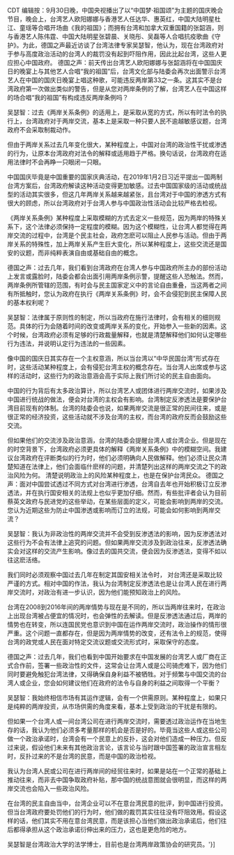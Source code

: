 CDT 编辑按：9月30日晚，中国央视播出了以“中国梦·祖国颂”为主题的国庆晚会节目，晚会上，台湾艺人欧阳娜娜与香港艺人任达华、惠英红，中国大陆明星杜江、童瑶等合唱开场曲《我的祖国》；而拥有台湾和加拿大双重国籍的张韶涵，则与香港艺人陈伟霆、中国大陆明星张碧晨、关晓彤、吴磊等人合唱抗疫歌曲《守护》。为此，德国之声最近访谈了台湾法律专家吴瑟智，他认为，现在台湾政府对于参与高度政治活动的台湾人的裁罚没有起到吓阻作用，因此比起台湾，这些人更应担心中国政府。 德国之声：前天传出台湾艺人欧阳娜娜与张韶涵将在中国国庆日的晚宴上与其他艺人合唱“我的祖国”后，台湾文化部与陆委会再次出面警示台湾艺人在中国的国庆日晚宴上唱这种歌，可能违反两岸第33之一条。这其实不是台湾政府第一次做出类似的警告，但是从您对两岸条例的了解，台湾艺人在中国这样的场合唱“我的祖国”有构成违反两岸条例吗？

吴瑟智：过去《两岸关系条例》的适用上，是采取从宽的方式，所以有时法令的执行上，台湾政府对于两岸交流，基本上是采取一种只要人民不逾越敏感议题，台湾政府不会采取制裁动作。

但由于两岸关系过去几年变化很大，某种程度上，中国对台湾的政治性干扰或渗透的行为，让原本台湾政府对法令的解释或适用趋于严格。换句话说，台湾政府在适用法律时不会再睁一只眼闭一只眼。

中国国庆毕竟是中国重要的国家庆典活动，在2019年1月2日习近平提出一国两制台湾方案后，台湾政府解读这种活动变得更加敏感。过去中国国家级的活动或统战型的活动其实很多，但这几年两岸关系越来越紧张，且台湾对于中国的渗透方式有很大的顾虑，所以台湾政府对于台湾人参与中国政治性活动会比较严格去检视。

《两岸关系条例》某种程度上采取模糊的方式去定义一些规范，因为两岸的特殊关系下，这个法律必须保持一定程度的模糊。因为这个模糊性，让台湾人都觉得在两岸交流的过程中，台湾是个民主社会，政府怎麽可以阻止人民参与活动。但由于两岸关系的特殊性，加上两岸关系产生巨大变化，所以某种程度上，这些交流还是国安的议题，而非纯粹表演自由或基础自由的概念。

德国之声：过去几年，我们看到台湾政府在台湾人参与中国政府所主办的部份活动上发言或露脸时，陆委会都会出面引用两岸条例示警，提醒这些人恐触法。然而，两岸条例所管辖的范围，有时会与民主国家定义中的言论自由重叠，当这两者之间有所抵触时，您认为政府在执行《两岸关系条例》时，会不会侵犯到民主保障人民的基本权利呢？

吴瑟智：法律属于原则性的制定，所以当政府在施行法律时，会有相关的细则规范。具体的行为会随着时间的改变或两岸关系的变化，开始参入一些新的因素。这个时候，台湾政府必须有足够的行政裁量解释，也就是清楚解释他们如何认定哪些行为违法，并说明认定行为违法的一些因素。

像中国的国庆日其实存在一个主权意涵，所以当台湾以“中华民国台湾”形式存在时，这些活动某种程度上，会有侵犯台湾主权的概念存在。当台湾人出席或参与这样的活动时，这些行为的政治意涵会高于实际上我们所讨论的民主自由面向。

中国的行为背后有太多政治算计，所以台湾艺人或团体进行两岸交流时，如果涉及中国进行统战的做法，便会对台湾的主权会有影响。台湾制定反渗透法是要保护台湾目前现有的体制。台湾的陆委会也说，如果两岸交流是很正常的民间往来，或是很正常的经济投资，这些活动就不涉及台湾的主权，而台湾的政府反而会鼓励这些交流。

但如果他们的交流涉及政治意涵，台湾的陆委会提醒台湾人或台湾企业。但是现在的时空背景下，台湾政府必须更具体的解释《两岸关系条例》中的模糊空间。我建议台湾政府在评断类似的行为时，他们必须明确向人民做解释。他们必须让民众清楚知道在法律上，他们会面临什麽样的问题，并清楚列出这样的两岸交流之下的政治风险为何。 清楚说明政治上的风险某种程度上，也是在保护台湾民众。 德国之声：面对中国尝试透过不同方式对台湾进行渗透，台湾自去年也开始积极订立反渗透法，并在执行国安相关的法规上也似乎更加仔细。然而，有些批评者会认为目前蔡英文政府与民进党的这些举动，在某些层面的定义，可能会影响到两岸的交流。您认为近期这些为防止中国渗透或影响而订立的法规，可能会如何影响到两岸交流？

吴瑟智：我认为非政治性的两岸交流并不会受到反渗透法的影响，因为反渗透法对这些行为不会有法律上追究的问题。但如果两岸交流涉及到政治往来，反渗透法确实会对这样的交流产生影响。像过去的国共交流，便会因为反渗透法，变得不如以往这麽活络。

我们同时必须观察中国过去几年在制定其国安相关法令时， 对台湾还是采取比较严谨的方式。相对中国的作法，我认为台湾制定反渗透法也是让台湾人民在进行两岸交流时，对政治有进一步认识，因为他们能预知政治上的风险。

台湾在2008到2016年间的两岸情势与现在是不同的，所以当两岸往来时，在政治上出现台湾被占便宜的情况时，也会弹性的去解读。但是反渗透法通过后，两岸的情势也在转变，所以连国民党也意识到中国在运作两岸交流时，政治操作的情形很严重。这个问题一直都存在，但是因为两岸情势的改变，还有法令上的规范，使得台湾的政党或人民在面对特定交流议题或交流形式时，采取保守的态度。

德国之声：过去几年，我们也看到中国开始要求在中国发展的台湾艺人或厂商在正式合作前，签署一些政治性的文件，这常会让台湾人或是公司骑虎难下，因为他们同时要避免触犯台湾法律，又得确保自身利益不被牺牲。对于频繁与中国交流的台湾人或企业，您会如何建议他们在政府的法令与自身的利益之间取得一个平衡？

吴瑟智：我始终相信市场有其运作逻辑，会有一个供需原则。某种程度上，如果只是纯粹的两岸投资，从市场供需的角度来看，基本上受到政治的干扰是有限的。

但如果一个台湾人或一间台湾公司在进行两岸交流时，需要透过政治运作在当地生存的话，我认为他们必须多考量那样的机会是否是好的。毕竟当这些人或这些公司做一个政治承诺时，台湾会有一个民意上的反扑，这会对他们造成一种压力。但反过来说，假设他们未来有其他政治言论，该言论与当时跟中国签署的政治宣言相左时，反扑过来的不是台湾的民意，而是中国的政治检视。

我认为台湾人民或公司在进行两岸间的经贸往来时，如果是站在一个正常的基础上推动往来，而非去中国争取政府补贴，那中国的统战意图就会很明显，而这样的两岸交流也会陷入一些政治风险。

在台湾的民主自由当中，台湾企业可以不在意台湾民意的批评，到中国进行投资。但当台湾政府要处罚他们的行为时，他们做的裁罚其实往往没有吓阻效用。假设这样的话，他们其实不用在意台湾民意，而是该担心当他们做出政治承诺后，他们往后都得承担从这个政治承诺衍伸出来的压力，这也是更危险的地方。

吴瑟智是台湾政治大学的法学博士，目前也是台湾两岸政策协会的研究员。'}]
